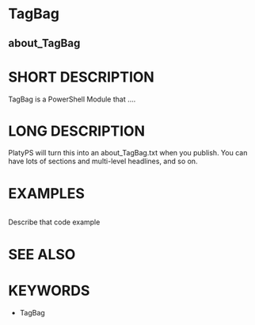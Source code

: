 # TagBag
##    about_TagBag

# SHORT DESCRIPTION

TagBag is a PowerShell Module that ....

# LONG DESCRIPTION

PlatyPS will turn this into an about_TagBag.txt when you publish. You can have lots of sections and multi-level headlines, and so on.

# EXAMPLES

```PowerShell

```

Describe that code example

# SEE ALSO

# KEYWORDS

- TagBag
